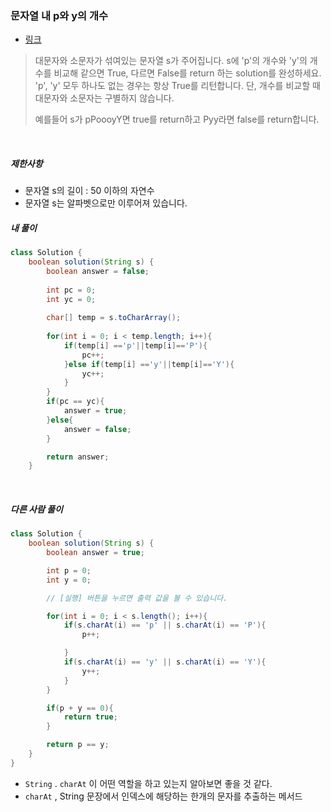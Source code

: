 ### 문자열 내 p와 y의 개수

- [링크](<https://programmers.co.kr/learn/courses/30/lessons/12916?language=java>)



> 대문자와 소문자가 섞여있는 문자열 s가 주어집니다. s에 'p'의 개수와 'y'의 개수를 비교해 같으면 True, 다르면 False를 return 하는 solution를 완성하세요. 'p', 'y' 모두 하나도 없는 경우는 항상 True를 리턴합니다. 단, 개수를 비교할 때 대문자와 소문자는 구별하지 않습니다.
>
> 예를들어 s가 pPoooyY면 true를 return하고 Pyy라면 false를 return합니다.

<br>

##### 제한사항

- 문자열 s의 길이 : 50 이하의 자연수
- 문자열 s는 알파벳으로만 이루어져 있습니다.

##### 내 풀이

```java
class Solution {
    boolean solution(String s) {
        boolean answer = false;
        
        int pc = 0;
        int yc = 0;
        
        char[] temp = s.toCharArray();
        
        for(int i = 0; i < temp.length; i++){
            if(temp[i] =='p'||temp[i]=='P'){
                pc++;
            }else if(temp[i] =='y'||temp[i]=='Y'){
                yc++;
            }
        }
        if(pc == yc){
            answer = true;
        }else{
            answer = false;
        }

        return answer;
    }

```

<br>

##### 다른 사람 풀이

```java
class Solution {
    boolean solution(String s) {
        boolean answer = true;

        int p = 0;
        int y = 0;

        // [실행] 버튼을 누르면 출력 값을 볼 수 있습니다.

        for(int i = 0; i < s.length(); i++){
            if(s.charAt(i) == 'p' || s.charAt(i) == 'P'){
                p++;

            }
            if(s.charAt(i) == 'y' || s.charAt(i) == 'Y'){
                y++;
            }
        }

        if(p + y == 0){
            return true;
        }

        return p == y;
    }
}

```

- `String` . `charAt` 이 어떤 역할을 하고 있는지 알아보면 좋을 것 같다.
- `charAt` , String 문장에서 인덱스에 해당하는 한개의 문자를 추출하는 메서드

